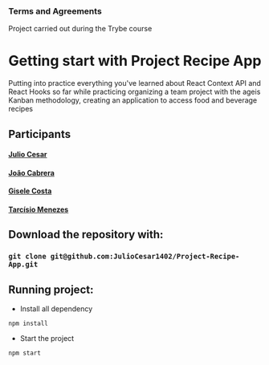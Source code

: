 ### Terms and Agreements

Project carried out during the Trybe course

# Getting start with Project Recipe App

Putting into practice everything you've learned about React Context API and React Hooks so far while practicing organizing a team project with the ageis Kanban methodology, creating an application to access food and beverage recipes

## Participants
#### [Julio Cesar](https://github.com/JulioCesar1402)
#### [João Cabrera](https://github.com/JoaoCabrera)
#### [Gisele Costa](https://github.com/giisele)
#### [Tarcísio Menezes](https://github.com/Tarcisio-Menezes)

## Download the repository with:
### `git clone git@github.com:JulioCesar1402/Project-Recipe-App.git`

## Running project:

- Install all dependency
```
npm install
```
- Start the project
```
npm start
```
